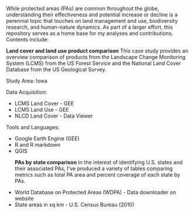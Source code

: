 While protected areas (PAs) are common throughout the globe, understanding their effectiveness and potential increase or decline is a perennial topic that touches on land management and use, biodiversity research, and human-nature dynamics. As part of a larger effort, this repository serves as a home base for my analyses and contributions. Contents include: 

<strong>Land cover and land use product comparison</strong>
This case study provides an overview comparison of products from the Landscape Change Monitoring System (LCMS) from the US Forest Service and the National Land Cover Database from the US Geological Survey. 

<p>Study Area: Iowa</p>

<p>Data Acquisition:
<ul>
<li>LCMS Land Cover - GEE</li>
<li>LCMS Land Use - GEE </li>
<li>NLCD Land Cover - Data Viewer</li>
</ul>
</p>

<p>Tools and Languages:
<ul>
  <li> Google Earth Engine (GEE)</li>
  <li>R and R markdown</li>
  <li> QGIS</li>
</p>


<strong>PAs by state comparison</strong>
In the interest of identifying U.S. states and their associated PAs, I've produced a variety of tables comparing metrics such as total PA area and percent coverage of each state by PAs. 

<p><Data Acquisition:
<ul>
  <li>World Database on Protected Areas (WDPA) - Data downloader on website</li>
  <li> State areas in sq km - U.S. Census Bureau (2010)</li>
</ul>
</p>
